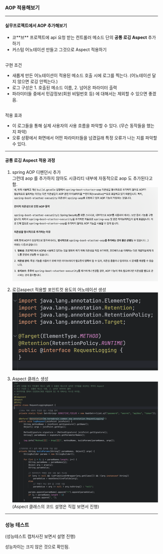 ### AOP 적용해보기
---

#### 실무프로젝트에서 AOP 추가해보기

- 코\*\*브\*\* 프로젝트에 api 요청 받는 컨트롤러 메소드 단의 **공통 로깅 Aspect** 추가하기   
- 커스텀 어노테이션 만들고 그것으로 Aspect 적용하기   
<br>
구현 조건

- 새롭게 만든 어노테이션이 적용된 메소드 호출 시에 로그를 찍는다. (어노테이션 달지 않으면 로깅 안찍는다.)   
- 로그 구성은 1. 호출된 메소드 이름, 2. 넘어온 파라미터 출력
- 파라미터들 중에서 민감정보(회원 비밀번호 등) 에 대해서는 제외할 수 있으면 좋겠음.
<br>
적용 효과

- 이 로그들을 통해 실제 사용자의 사용 흐름을 파악할 수 있다. (무슨 동작들을 했는 지 파악)
- 오류 상황에서 화면에서 어떤 파라미터들을 넘겼길래 특정 오류가 나는 지를 파악할 수 있다.

---

#### 공통 로깅 Aspect 적용 과정

1. spring AOP 디펜던시 추가    
그런데 aop 를 추가하지 않아도 시큐리티 내부에 자동적으로 aop 도 추가된다고 함.   
![alt text](SCR-20241225-tggx-1.png)

2. 로깅aspect 적용할 포인트컷 용도의 어노테이션 생성   
![alt text](SCR-20241228-syir-1.png)

3. Aspect 클래스 생성   
![alt text](SCR-20241228-syyc.png)
(Aspect 클래스의 코드 설명은 직접 보면서 진행)

--- 

### 성능 테스트

(성능테스트 캡처사진 보면서 설명 진행)

성능차이는 크지 않은 것으로 확인됨.


